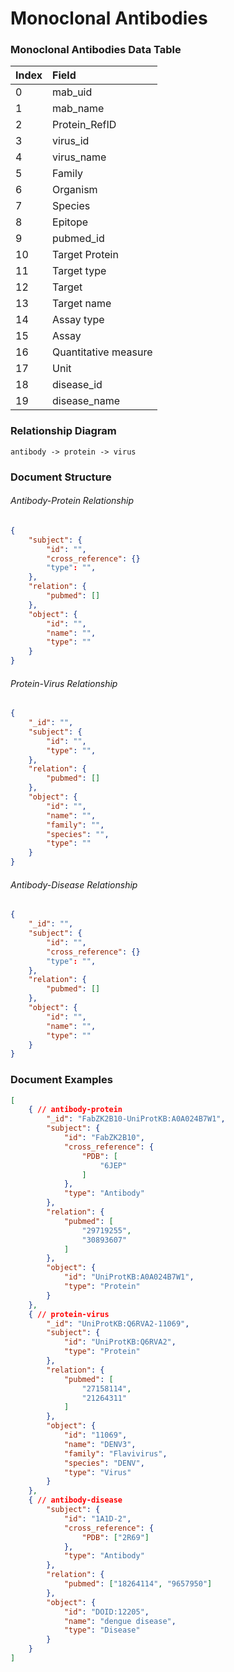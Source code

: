# Monoclonal Antibodies 


### Monoclonal Antibodies Data Table


| Index  | Field                |
| :----- | :------------------- |
| 0      | mab_uid              |
| 1      | mab_name             |
| 2      | Protein_RefID        |
| 3      | virus_id             |
| 4      | virus_name           |
| 5      | Family               |
| 6      | Organism             |
| 7      | Species              |
| 8      | Epitope              |
| 9      | pubmed_id            |
| 10     | Target Protein       |
| 11     | Target type          |
| 12     | Target               |
| 13     | Target name          |
| 14     | Assay type           |
| 15     | Assay                |
| 16     | Quantitative measure |
| 17     | Unit                 |
| 18     | disease_id           |
| 19     | disease_name         |


### Relationship Diagram

`antibody -> protein -> virus`


### Document Structure


###### Antibody-Protein Relationship

```JSON
{
    "subject": {
        "id": "",
        "cross_reference": {}
        "type": "",
    },
    "relation": {
        "pubmed": []
    },
    "object": {
        "id": "",
        "name": "",
        "type": ""
    }
}
```


###### Protein-Virus Relationship

```JSON
{
    "_id": "",
    "subject": {
        "id": "",
        "type": "",
    },
    "relation": {
        "pubmed": []
    },
    "object": {
        "id": "",
        "name": "",
        "family": "",
        "species": "",
        "type": ""
    }
}
```

###### Antibody-Disease Relationship

```JSON
{
    "_id": "",
    "subject": {
        "id": "",
        "cross_reference": {}
        "type": "",
    },
    "relation": {
        "pubmed": []
    },
    "object": {
        "id": "",
        "name": "",
        "type": ""
    }
}
```



### Document Examples

```JSON
[
    { // antibody-protein
        "_id": "FabZK2B10-UniProtKB:A0A024B7W1",
        "subject": {
            "id": "FabZK2B10",
            "cross_reference": {
                "PDB": [
                    "6JEP"
                ]
            },
            "type": "Antibody"
        },
        "relation": {
            "pubmed": [
                "29719255",
                "30893607"
            ]
        },
        "object": {
            "id": "UniProtKB:A0A024B7W1",
            "type": "Protein"
        }
    },
    { // protein-virus
        "_id": "UniProtKB:Q6RVA2-11069",
        "subject": {
            "id": "UniProtKB:Q6RVA2",
            "type": "Protein"
        },
        "relation": {
            "pubmed": [
                "27158114",
                "21264311"
            ]
        },
        "object": {
            "id": "11069",
            "name": "DENV3",
            "family": "Flavivirus",
            "species": "DENV",
            "type": "Virus"
        }
    },
    { // antibody-disease
        "subject": {
            "id": "1A1D-2",
            "cross_reference": {
                "PDB": ["2R69"]
            },
            "type": "Antibody"
        },
        "relation": {
            "pubmed": ["18264114", "9657950"]
        },
        "object": {
            "id": "DOID:12205",
            "name": "dengue disease",
            "type": "Disease"
        }
    }
]
```

